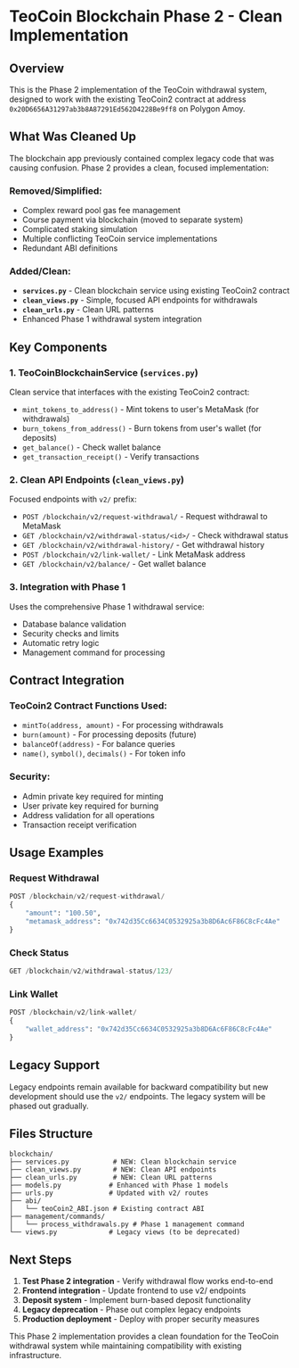 # TeoCoin Blockchain Phase 2 - Clean Implementation

## Overview

This is the Phase 2 implementation of the TeoCoin withdrawal system, designed to work with the existing TeoCoin2 contract at address `0x20D6656A31297ab3b8A87291Ed562D4228Be9ff8` on Polygon Amoy.

## What Was Cleaned Up

The blockchain app previously contained complex legacy code that was causing confusion. Phase 2 provides a clean, focused implementation:

### Removed/Simplified:
- Complex reward pool gas fee management
- Course payment via blockchain (moved to separate system)
- Complicated staking simulation
- Multiple conflicting TeoCoin service implementations
- Redundant ABI definitions

### Added/Clean:
- **`services.py`** - Clean blockchain service using existing TeoCoin2 contract
- **`clean_views.py`** - Simple, focused API endpoints for withdrawals
- **`clean_urls.py`** - Clean URL patterns
- Enhanced Phase 1 withdrawal system integration

## Key Components

### 1. TeoCoinBlockchainService (`services.py`)
Clean service that interfaces with the existing TeoCoin2 contract:
- `mint_tokens_to_address()` - Mint tokens to user's MetaMask (for withdrawals)
- `burn_tokens_from_address()` - Burn tokens from user's wallet (for deposits)
- `get_balance()` - Check wallet balance
- `get_transaction_receipt()` - Verify transactions

### 2. Clean API Endpoints (`clean_views.py`)
Focused endpoints with `v2/` prefix:
- `POST /blockchain/v2/request-withdrawal/` - Request withdrawal to MetaMask
- `GET /blockchain/v2/withdrawal-status/<id>/` - Check withdrawal status
- `GET /blockchain/v2/withdrawal-history/` - Get withdrawal history
- `POST /blockchain/v2/link-wallet/` - Link MetaMask address
- `GET /blockchain/v2/balance/` - Get wallet balance

### 3. Integration with Phase 1
Uses the comprehensive Phase 1 withdrawal service:
- Database balance validation
- Security checks and limits
- Automatic retry logic
- Management command for processing

## Contract Integration

### TeoCoin2 Contract Functions Used:
- `mintTo(address, amount)` - For processing withdrawals
- `burn(amount)` - For processing deposits (future)
- `balanceOf(address)` - For balance queries
- `name()`, `symbol()`, `decimals()` - For token info

### Security:
- Admin private key required for minting
- User private key required for burning
- Address validation for all operations
- Transaction receipt verification

## Usage Examples

### Request Withdrawal
```python
POST /blockchain/v2/request-withdrawal/
{
    "amount": "100.50",
    "metamask_address": "0x742d35Cc6634C0532925a3b8D6Ac6F86C8cFc4Ae"
}
```

### Check Status
```python
GET /blockchain/v2/withdrawal-status/123/
```

### Link Wallet
```python
POST /blockchain/v2/link-wallet/
{
    "wallet_address": "0x742d35Cc6634C0532925a3b8D6Ac6F86C8cFc4Ae"
}
```

## Legacy Support

Legacy endpoints remain available for backward compatibility but new development should use the `v2/` endpoints. The legacy system will be phased out gradually.

## Files Structure

```
blockchain/
├── services.py           # NEW: Clean blockchain service
├── clean_views.py        # NEW: Clean API endpoints  
├── clean_urls.py         # NEW: Clean URL patterns
├── models.py            # Enhanced with Phase 1 models
├── urls.py              # Updated with v2/ routes
├── abi/
│   └── teoCoin2_ABI.json # Existing contract ABI
├── management/commands/
│   └── process_withdrawals.py # Phase 1 management command
└── views.py             # Legacy views (to be deprecated)
```

## Next Steps

1. **Test Phase 2 integration** - Verify withdrawal flow works end-to-end
2. **Frontend integration** - Update frontend to use v2/ endpoints
3. **Deposit system** - Implement burn-based deposit functionality
4. **Legacy deprecation** - Phase out complex legacy endpoints
5. **Production deployment** - Deploy with proper security measures

This Phase 2 implementation provides a clean foundation for the TeoCoin withdrawal system while maintaining compatibility with existing infrastructure.
